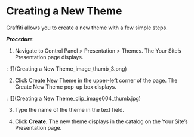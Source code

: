 # Creating a New Theme
Graffiti allows you to create a new theme with a few simple steps.

_**Procedure**_

1. Navigate to Control Panel > Presentation > Themes. The Your Site’s Presentation page displays. 

: ![](Creating a New Theme_image_thumb_3.png)

2. Click Create New Theme in the upper-left corner of the page. The Create New Theme pop-up box displays. 
 
: ![](Creating a New Theme_clip_image004_thumb.jpg)

3. Type the name of the theme in the text field. 

4. Click **Create**. The new theme displays in the catalog on the Your Site’s Presentation page.